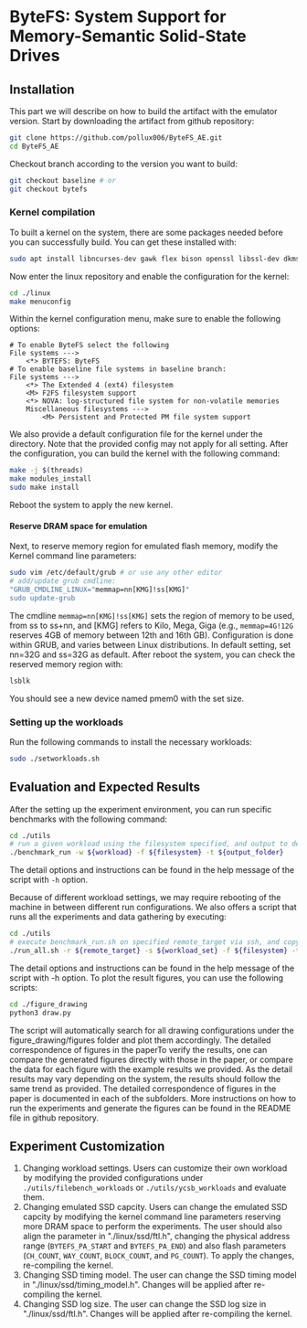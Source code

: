 # ByteFS: System Support for Memory-Semantic Solid-State Drives

## Installation

This part we will describe on how to build the artifact with the emulator version. Start by downloading the artifact from github repository:

```bash
git clone https://github.com/pollux006/ByteFS_AE.git
cd ByteFS_AE
```

Checkout branch according to the version you want to build:

```bash
git checkout baseline # or
git checkout bytefs
```

### Kernel compilation

To built a kernel on the system, there are some packages needed before you can successfully build. You can get these installed with:

```bash
sudo apt install libncurses-dev gawk flex bison openssl libssl-dev dkms libelf-dev libudev-dev libpci-dev libiberty-dev autoconf llvm
```

Now enter the linux repository and enable the configuration for the kernel:

```bash
cd ./linux
make menuconfig
```

Within the kernel configuration menu, make sure to enable the following options:

```menuconfig
# To enable ByteFS select the following
File systems --->
    <*> BYTEFS: ByteFS
# To enable baseline file systems in baseline branch:
File systems --->
    <*> The Extended 4 (ext4) filesystem
    <M> F2FS filesystem support
    <*> NOVA: log-structured file system for non-volatile memories
    Miscellaneous filesystems --->
        <M> Persistent and Protected PM file system support
```

We also provide a default configuration file for the kernel under the directory. Note that the provided config may not
apply for all setting. After the configuration, you can build the kernel with the
following command:

```bash
make -j $(threads)
make modules_install
sudo make install
```

Reboot the system to apply the new kernel.

#### Reserve DRAM space for emulation

Next, to reserve memory region for emulated flash memory, modify the Kernel command line parameters:

```bash
sudo vim /etc/default/grub # or use any other editor
# add/update grub cmdline:
"GRUB_CMDLINE_LINUX="memmap=nn[KMG]!ss[KMG]"
sudo update-grub
```

The cmdline `memmap=nn[KMG]!ss[KMG]` sets the region of memory to be used, from ss to ss+nn, and [KMG] refers to Kilo, Mega, Giga (e.g., `memmap=4G!12G` reserves 4GB of memory between 12th and 16th GB). Configuration is done within GRUB, and varies between Linux distributions. In default setting, set nn=32G and ss=32G as default. After reboot the system, you can check the reserved memory region with:

```bash
lsblk
```

You should see a new device named pmem0 with the set size.

### Setting up the workloads

Run the following commands to install the necessary workloads:

```bash
sudo ./setworkloads.sh
```

## Evaluation and Expected Results

After the setting up the experiment environment, you can run specific benchmarks with the following command:

```bash
cd ./utils
# run a given workload using the filesystem specified, and output to designated folder
./benchmark_run -w ${workload} -f ${filesystem} -t ${output_folder}
```

The detail options and instructions can be found in the help message of the script with `-h` option.

Because of different workload settings, we may require rebooting of the machine in between different run configurations. We also offers a script that runs all the experiments and data gathering by executing:

```bash
cd ./utils
# execute benchmark_run.sh on specified remote_target via ssh, and copy output back to local designated folder
./run_all.sh -r ${remote_target} -s ${workload_set} -f ${filesystem} -t ${output_folder}
```

The detail options and instructions can be found in the help message of the script with -h option. To plot the result figures, you can use the following scripts:

```bash
cd ./figure_drawing
python3 draw.py
```

The script will automatically search for all drawing configurations under the figure_drawing/figures folder and plot them accordingly. The detailed correspondence of figures in the paperTo verify the results, one can compare the generated figures directly with those in the paper, or compare the data for each figure with the example results we provided. As the detail results may vary depending on the system, the results should follow the same trend as provided. The detailed correspondence of figures in the paper is documented in each of the subfolders. More instructions on how to run the experiments and generate the figures can be found in the README file in github repository.

## Experiment Customization

1. Changing workload settings. Users can customize their own workload by modifying the provided configurations under `./utils/filebench_workloads` or `./utils/ycsb_workloads` and evaluate them.
2. Changing emulated SSD capcity. Users can change the emulated SSD capcity by modifying the kernel command line parameters reserving more DRAM space to perform the experiments. The user should also align the parameter in "./linux/ssd/ftl.h", changing the physical address range (`BYTEFS_PA_START` and `BYTEFS_PA_END`) and also flash parameters (`CH_COUNT`, `WAY_COUNT`, `BLOCK_COUNT`, and `PG_COUNT`). To apply the changes,
re-compiling the kernel.
3. Changing SSD timing model. The user can change the SSD timing model in "./linux/ssd/timing_model.h". Changes will be applied after re-compiling the kernel.
4. Changing SSD log size. The user can change the SSD log size in "./linux/ssd/ftl.h". Changes will be applied after re-compiling the kernel.

